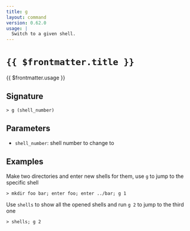 ```yaml
---
title: g
layout: command
version: 0.62.0
usage: |
  Switch to a given shell.
---
```


# `{{ $frontmatter.title }}`

<div style='white-space: pre-wrap;'>{{ $frontmatter.usage }}</div>

## Signature

```> g (shell_number)```

## Parameters

 -  `shell_number`: shell number to change to

## Examples

Make two directories and enter new shells for them, use `g` to jump to the specific shell
```shell
> mkdir foo bar; enter foo; enter ../bar; g 1
```

Use `shells` to show all the opened shells and run `g 2` to jump to the third one
```shell
> shells; g 2
```
